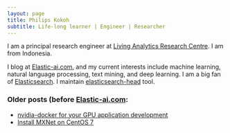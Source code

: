 ```yaml
---
layout: page
title: Philips Kokoh 
subtitle: Life-long learner | Engineer | Researcher
---
```


I am a principal research engineer at [Living Analytics Research Centre](https://larc.smu.edu.sg/). I am from Indonesia.

I blog at [Elastic-ai.com](https://elastic-ai.com/), and my current interests include machine learning, natural language processing, text mining, and deep learning. I am a big fan of [Elasticsearch](https://www.elastic.co/elasticsearch/). I maintain [elasticsearch-head](https://github.com/mobz/elasticsearch-head) tool.


### Older posts (before [Elastic-ai.com](https://elastic-ai.com/):
- [nvidia-docker for your GPU application development](https://philipskokoh.github.io/blog/nvidia-docker-for-your-GPU-application-development)
- [Install MXNet on CentOS 7](https://philipskokoh.github.io/blog/mxnet-on-centos)
